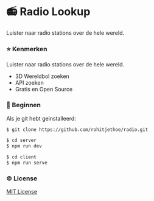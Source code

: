 # 📻 Radio Lookup
Luister naar radio stations over de hele wereld.

### :star: Kenmerken
Luister naar radio stations over de hele wereld.
- 3D Wereldbol zoeken
- API zoeken
- Gratis en Open Source

### :rocket: Beginnen
Als je git hebt geinstalleerd: 
```sh
$ git clone https://github.com/rohitjethoe/radio.git
```
```sh
$ cd server
$ npm run dev
```
```sh
$ cd client
$ npm run serve
```

### :copyright: License
[MIT License](http://opensource.org/licenses/MIT)